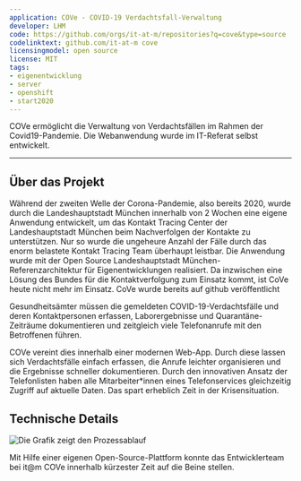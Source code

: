 ```yaml
---
application: COVe - COVID-19 Verdachtsfall-Verwaltung
developer: LHM
code: https://github.com/orgs/it-at-m/repositories?q=cove&type=source
codelinktext: github.com/it-at-m cove
licensingmodel: open source
license: MIT
tags:
- eigenentwicklung
- server
- openshift
- start2020
---
```

COVe ermöglicht die Verwaltung von Verdachtsfällen im Rahmen der Covid19-Pandemie. Die Webanwendung wurde im IT-Referat selbst entwickelt.

---

## Über das Projekt


Während der zweiten Welle der Corona-Pandemie, also bereits 2020, wurde durch die Landeshauptstadt München innerhalb von 2 Wochen eine eigene Anwendung entwickelt, um das Kontakt Tracing Center der Landeshauptstadt München beim Nachverfolgen der Kontakte zu unterstützen. Nur so wurde die ungeheure Anzahl der Fälle durch das enorm belastete Kontakt Tracing Team überhaupt leistbar. Die Anwendung wurde mit der Open Source Landeshauptstadt München-Referenzarchitektur für Eigenentwicklungen realisiert. Da inzwischen eine Lösung des Bundes für die Kontaktverfolgung zum Einsatz kommt, ist CoVe heute nicht mehr im Einsatz. CoVe wurde bereits auf github veröffentlicht  


Gesundheitsämter müssen die gemeldeten COVID-19-Verdachtsfälle und deren Kontaktpersonen erfassen, Laborergebnisse und Quarantäne-Zeiträume dokumentieren und zeitgleich viele Telefonanrufe mit den Betroffenen führen.

COVe vereint dies innerhalb einer modernen Web-App. Durch diese lassen sich Verdachtsfälle einfach erfassen, die Anrufe leichter organisieren und die Ergebnisse schneller dokumentieren. Durch den innovativen Ansatz der Telefonlisten haben alle Mitarbeiter*innen eines Telefonservices gleichzeitig Zugriff auf aktuelle Daten. Das spart erheblich Zeit in der Krisensituation.

## Technische Details

![Die Grafik zeigt den Prozessablauf](https://stadt.muenchen.de/.imaging/mte/lhm/image-aspect-ratio-3-2-1008w/dam/Home/Stadtverwaltung/IT-Referat/Open-Source/COVe_Grafik_oss2.jpg2/jcr:content/COVe_Grafik_oss2.jpg)

<!-- TODO als text
. Auf der linken Seite in einem grauen Kasten steht die Headline "Anzurufende Personen in Quarantäne", darunter 13 Unterpunkte mit: Person in Arbeit, Person; Q-Ende=heute und Person; Q-Ende=morgen und zuletzt Peson; Q verlängert. 

Auf der rechten Seite ebenfalls ein grauer Kasten mit Headline "Personen mit beendeter Quarantäne" mit zehn Unterpunkten "Person; Q beendet". In der Mitte 3 Figuren die für die Telefonierer*innen stehen. Von links nach rechts gehen von den Unterpunkten die Pfeile zu den Figuren und von dort wieder zur rechten Seite und den Unterpunkten. Text unter den Figuren in der Mitte: Jede*r Telefonierer*in ruft die nächst dringende Person an. Beliebig viele Telefonierer*innen könnenauf dem gesamten Datenbestand arbeiten, weil Personen während des Anrufs gesperrt sind. Telefonlisten müssen nicht mehr manuell erstellt und verteilt werden.
Prozessablauf für die Nachverfolgung von Corona-Kontaktpersonen
-->

Mit Hilfe einer eigenen Open-Source-Plattform konnte das Entwicklerteam bei it@m COVe innerhalb kürzester Zeit auf die Beine stellen.
